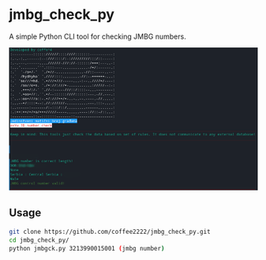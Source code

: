 # jmbg_check_py
A simple Python CLI tool for checking JMBG numbers.

![](images/jmbgck.png)


## Usage
```bash
git clone https://github.com/coffee2222/jmbg_check_py.git 
cd jmbg_check_py/
python jmbgck.py 3213990015001 (jmbg number)
```


  
